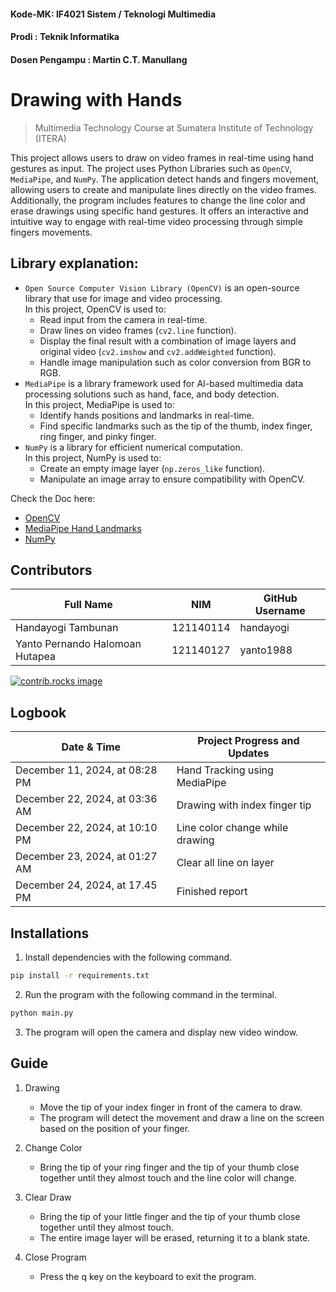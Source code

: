 #### Kode-MK: IF4021 Sistem / Teknologi Multimedia
#### Prodi : Teknik Informatika
#### Dosen Pengampu : Martin C.T. Manullang

# Drawing with Hands

> Multimedia Technology Course at Sumatera Institute of Technology (ITERA)

This project allows users to draw on video frames in real-time using hand gestures as input. The project uses Python Libraries such as `OpenCV`, `MediaPipe`, and `NumPy`.
The application detect hands and fingers movement, allowing users to create and manipulate lines directly on the video frames. Additionally, the program includes features
to change the line color and erase drawings using specific hand gestures. It offers an interactive and intuitive way to engage with real-time video processing through simple fingers movements.

## Library explanation:
- `Open Source Computer Vision Library (OpenCV)` is an open-source library that use for image and video processing.  
In this project, OpenCV is used to:
  - Read input from the camera in real-time.
  - Draw lines on video frames (`cv2.line` function).
  - Display the final result with a combination of image layers and original video (`cv2.imshow` and `cv2.addWeighted` function).
  - Handle image manipulation such as color conversion from BGR to RGB.
- `MediaPipe` is a library framework used for AI-based multimedia data processing solutions such as hand, face, and body detection.  
In this project, MediaPipe is used to:
  - Identify hands positions and landmarks in real-time.
  - Find specific landmarks such as the tip of the thumb, index finger, ring finger, and pinky finger.
- `NumPy` is a library for efficient numerical computation.  
In this project, NumPy is used to:
  - Create an empty image layer (`np.zeros_like` function).
  - Manipulate an image array to ensure compatibility with OpenCV.

Check the Doc here:
- [OpenCV](https://docs.opencv.org/4.x/)
- [MediaPipe Hand Landmarks](https://ai.google.dev/edge/mediapipe/solutions/vision/hand_landmarker)
- [NumPy](https://numpy.org/doc/)

## Contributors
| Full Name                       | NIM       | GitHub Username |
| ------------------------------- | --------- | --------------- |
| Handayogi Tambunan              | 121140114 | handayogi       |
| Yanto Pernando Halomoan Hutapea | 121140127 | yanto1988       |

<a href="https://github.com/handayogi/Drawing-with-Hands/graphs/contributors">
  <a href="https://github.com/yanto1988/Drawing-with-Hands/graphs/contributors">
  <img src="https://contrib.rocks/image?repo=handayogi/Drawing-with-Hands" alt="contrib.rocks image" />
</a>

## Logbook
| Date & Time                    | Project Progress and Updates    |
| ------------------------------ | ------------------------------- |
| December 11, 2024, at 08:28 PM | Hand Tracking using MediaPipe   |
| December 22, 2024, at 03:36 AM | Drawing with index finger tip   |
| December 22, 2024, at 10:10 PM | Line color change while drawing |
| December 23, 2024, at 01:27 AM | Clear all line on layer         |
| December 24, 2024, at 17.45 PM | Finished report                 |
## Installations
1. Install dependencies with the following command.
```sh
pip install -r requirements.txt
```
2. Run the program with the following command in the terminal.
```sh
python main.py
```
3. The program will open the camera and display new video window.

## Guide
1. Drawing
    - Move the tip of your index finger in front of the camera to draw.
    - The program will detect the movement and draw a line on the screen based on the position of your finger.

2. Change Color
   - Bring the tip of your ring finger and the tip of your thumb close together until they almost touch and the line color will change.

3. Clear Draw
   - Bring the tip of your little finger and the tip of your thumb close together until they almost touch.
   - The entire image layer will be erased, returning it to a blank state.
     
4. Close Program
   - Press the q key on the keyboard to exit the program.
